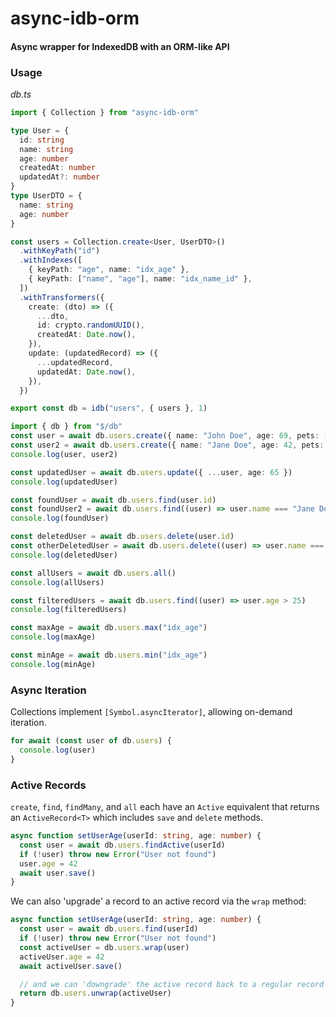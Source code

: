 # **async-idb-orm**

#### Async wrapper for IndexedDB with an ORM-like API

### Usage

_db.ts_

```ts
import { Collection } from "async-idb-orm"

type User = {
  id: string
  name: string
  age: number
  createdAt: number
  updatedAt?: number
}
type UserDTO = {
  name: string
  age: number
}

const users = Collection.create<User, UserDTO>()
  .withKeyPath("id")
  .withIndexes([
    { keyPath: "age", name: "idx_age" },
    { keyPath: ["name", "age"], name: "idx_name_id" },
  ])
  .withTransformers({
    create: (dto) => ({
      ...dto,
      id: crypto.randomUUID(),
      createdAt: Date.now(),
    }),
    update: (updatedRecord) => ({
      ...updatedRecord,
      updatedAt: Date.now(),
    }),
  })

export const db = idb("users", { users }, 1)
```

```ts
import { db } from "$/db"
const user = await db.users.create({ name: "John Doe", age: 69, pets: [] })
const user2 = await db.users.create({ name: "Jane Doe", age: 42, pets: [] })
console.log(user, user2)

const updatedUser = await db.users.update({ ...user, age: 65 })
console.log(updatedUser)

const foundUser = await db.users.find(user.id)
const foundUser2 = await db.users.find((user) => user.name === "Jane Doe")
console.log(foundUser)

const deletedUser = await db.users.delete(user.id)
const otherDeletedUser = await db.users.delete((user) => user.name === "Jane Doe")
console.log(deletedUser)

const allUsers = await db.users.all()
console.log(allUsers)

const filteredUsers = await db.users.find((user) => user.age > 25)
console.log(filteredUsers)

const maxAge = await db.users.max("idx_age")
console.log(maxAge)

const minAge = await db.users.min("idx_age")
console.log(minAge)
```

### Async Iteration

Collections implement `[Symbol.asyncIterator]`, allowing on-demand iteration.

```ts
for await (const user of db.users) {
  console.log(user)
}
```

### Active Records

`create`, `find`, `findMany`, and `all` each have an `Active` equivalent that returns an `ActiveRecord<T>` which includes `save` and `delete` methods.

```ts
async function setUserAge(userId: string, age: number) {
  const user = await db.users.findActive(userId)
  if (!user) throw new Error("User not found")
  user.age = 42
  await user.save()
}
```

We can also 'upgrade' a record to an active record via the `wrap` method:

```ts
async function setUserAge(userId: string, age: number) {
  const user = await db.users.find(userId)
  if (!user) throw new Error("User not found")
  const activeUser = db.users.wrap(user)
  activeUser.age = 42
  await activeUser.save()

  // and we can 'downgrade' the active record back to a regular record via the `unwrap` method
  return db.users.unwrap(activeUser)
}
```

